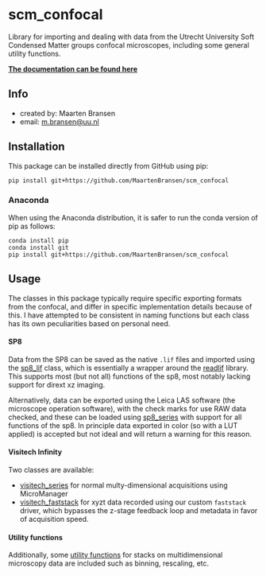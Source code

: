 # scm_confocal
Library for importing and dealing with data from the Utrecht University Soft Condensed Matter groups confocal microscopes, including some general utility functions.

**[The documentation can be found here](https://maartenbransen.github.io/scm_confocal/)**

## Info
- created by:     Maarten Bransen
- email:          m.bransen@uu.nl

## Installation
This package can be installed directly from GitHub using pip:
```
pip install git+https://github.com/MaartenBransen/scm_confocal
```
### Anaconda
When using the Anaconda distribution, it is safer to run the conda version of pip as follows:
```
conda install pip
conda install git
pip install git+https://github.com/MaartenBransen/scm_confocal
```

## Usage
The classes in this package typically require specific exporting formats from the confocal, and differ in specific implementation details because of this. I have attempted to be consistent in naming functions but each class has its own peculiarities based on personal need.

#### SP8
Data from the SP8 can be saved as the native `.lif` files and imported using the [sp8_lif](https://maartenbransen.github.io/scm_confocal/#scm_confocal.sp8_lif) class, which is essentially a wrapper around the [readlif](https://github.com/nimne/readlif) library. This supports most (but not all) functions of the sp8, most notably lacking support for dirext xz imaging.

Alternatively, data can be exported using the Leica LAS software (the microscope operation software), with the check marks for use RAW data checked, and these can be loaded using [sp8_series](https://maartenbransen.github.io/scm_confocal/#scm_confocal.sp8_series) with support for all functions of the sp8. In principle data exported in color (so with a LUT applied) is accepted but not ideal and will return a warning for this reason.

#### Visitech Infinity
Two classes are available:

* [visitech_series](https://maartenbransen.github.io/scm_confocal/#scm_confocal.visitech_series) for normal multy-dimensional acquisitions using MicroManager
* [visitech_faststack](https://maartenbransen.github.io/scm_confocal/#scm_confocal.visitech_faststack) for xyzt data recorded using our custom `faststack` driver, which bypasses the z-stage feedback loop and metadata in favor of acquisition speed.

#### Utility functions
Additionally, some [utility functions](https://maartenbransen.github.io/scm_confocal/#scm_confocal.util) for stacks on multidimensional microscopy data are included such as binning, rescaling, etc.
